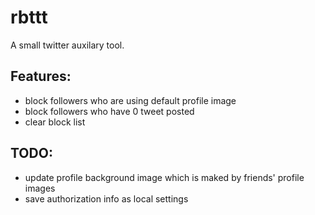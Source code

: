 # rbttt
A small twitter auxilary tool.

Features:
----

- block followers who are using default profile image
- block followers who have 0 tweet posted
- clear block list

TODO:
----

- update profile background image which is maked by friends' profile images
- save authorization info as local settings